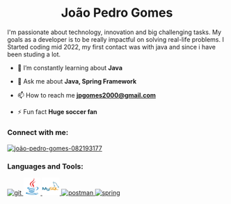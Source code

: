 <h1 align="center">João Pedro Gomes</h1>

I'm passionate about technology, innovation and big challenging tasks. My goals as a developer is to be really impactful on solving real-life problems. I Started coding mid 2022, my first contact was with java and since i have been studing a lot.

- 🌱 I’m constantly learning about **Java**

- 💬 Ask me about **Java, Spring Framework**

- 📫 How to reach me **jpgomes2000@gmail.com**

- ⚡ Fun fact **Huge soccer fan**

<h3 align="left">Connect with me:</h3>
<p align="left">
<a href="https://linkedin.com/in/joão-pedro-gomes-082193177" target="blank"><img align="center" src="https://raw.githubusercontent.com/rahuldkjain/github-profile-readme-generator/master/src/images/icons/Social/linked-in-alt.svg" alt="joão-pedro-gomes-082193177" height="30" width="40" /></a>
</p>

<h3 align="left">Languages and Tools:</h3>
<p align="left"> <a href="https://git-scm.com/" target="_blank" rel="noreferrer"> <img src="https://www.vectorlogo.zone/logos/git-scm/git-scm-icon.svg" alt="git" width="40" height="40"/> </a> <a href="https://www.java.com" target="_blank" rel="noreferrer"> <img src="https://raw.githubusercontent.com/devicons/devicon/master/icons/java/java-original.svg" alt="java" width="40" height="40"/> </a> <a href="https://www.mysql.com/" target="_blank" rel="noreferrer"> <img src="https://raw.githubusercontent.com/devicons/devicon/master/icons/mysql/mysql-original-wordmark.svg" alt="mysql" width="40" height="40"/> </a> <a href="https://postman.com" target="_blank" rel="noreferrer"> <img src="https://www.vectorlogo.zone/logos/getpostman/getpostman-icon.svg" alt="postman" width="40" height="40"/> </a> <a href="https://spring.io/" target="_blank" rel="noreferrer"> <img src="https://www.vectorlogo.zone/logos/springio/springio-icon.svg" alt="spring" width="40" height="40"/> </a> </p>


